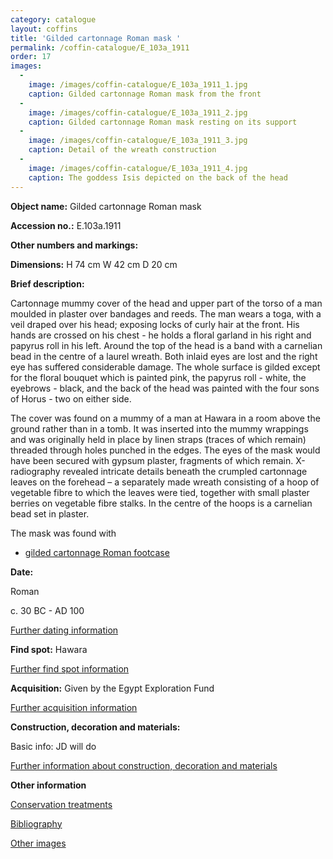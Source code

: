 ```yaml
---
category: catalogue
layout: coffins
title: 'Gilded cartonnage Roman mask '
permalink: /coffin-catalogue/E_103a_1911
order: 17
images: 
  -
    image: /images/coffin-catalogue/E_103a_1911_1.jpg
    caption: Gilded cartonnage Roman mask from the front
  -
    image: /images/coffin-catalogue/E_103a_1911_2.jpg
    caption: Gilded cartonnage Roman mask resting on its support
  -
    image: /images/coffin-catalogue/E_103a_1911_3.jpg
    caption: Detail of the wreath construction
  -
    image: /images/coffin-catalogue/E_103a_1911_4.jpg
    caption: The goddess Isis depicted on the back of the head
---
```


**Object name:** 
Gilded cartonnage Roman mask 

**Accession no.:** 
E.103a.1911

**Other numbers and markings:**
<other numbers etc.>

**Dimensions:** 
H 74 cm
W 42 cm
D 20 cm

**Brief description:** 

Cartonnage mummy cover of the head and upper part of the torso of a man moulded in plaster over bandages and reeds. The man wears a toga, with a veil draped over his head; exposing locks of curly hair at the front. His hands are crossed on his chest - he holds a floral garland in his right and papyrus roll in his left. Around the top of the head is a band with a carnelian bead in the centre of a laurel wreath. Both inlaid eyes are lost and the right eye has suffered considerable damage. The whole surface is gilded except for the floral bouquet which is painted pink, the papyrus roll - white, the eyebrows - black, and the back of the head was painted with the four sons of Horus - two on either side.

The cover was found on a mummy of a man at Hawara in a room above the ground rather than in a tomb. It was inserted into the mummy wrappings and was originally held in place by linen straps (traces of which remain) threaded through holes punched in the edges. The eyes of the mask would have been secured with gypsum plaster, fragments of which remain. X-radiography revealed intricate details beneath the crumpled cartonnage leaves on the forehead – a separately made wreath consisting of a hoop of vegetable fibre to which the leaves were tied, together with small plaster berries on vegetable fibre stalks. In the centre of the hoops is a carnelian bead set in plaster.

The mask was found with 

* [gilded cartonnage Roman footcase](/coffin-catalogue/E_103b_1911)

**Date:**

Roman

c. 30 BC - AD 100

[Further dating information](/catalogue_extras/E_103a_1911_dating)

**Find spot:**
Hawara

[Further find spot information](/catalogue_extras/E_103a_1911_findspot)

**Acquisition:**
Given by the Egypt Exploration Fund

[Further acquisition information](/catalogue_extras/E_103a_1911_acquisition)

**Construction, decoration and materials:**

Basic info: JD will do

[Further information about construction, decoration and materials](/catalogue_extras/E_103a_1911_materials)


**Other information**

[Conservation treatments](/catalogue_extras/E_103a_1911_conservation)

[Bibliography](/catalogue_extras/E_103a_1911_bibliography)

[Other images](/catalogue_extras/E_103a_1911_imagesheet)

